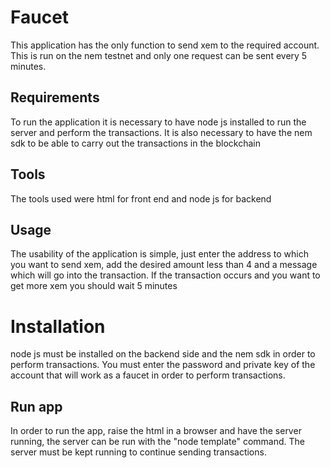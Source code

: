 # Faucet
This application has the only function to send xem to the required account. This is run on the nem testnet and only one request can be sent every 5 minutes.

## Requirements
To run the application it is necessary to have node js installed to run the server and perform the transactions. It is also necessary to have the nem sdk to be able to carry out the transactions in the blockchain

## Tools
The tools used were html for front end and node js for backend

## Usage
The usability of the application is simple, just enter the address to which you want to send xem, add the desired amount less than 4 and a message which will go into the transaction. If the transaction occurs and you want to get more xem you should wait 5 minutes

# Installation
node js must be installed on the backend side and the nem sdk in order to perform transactions. 
You must enter the password and private key of the account that will work as a faucet in order to perform transactions.

## Run app
In order to run the app, raise the html in a browser and have the server running, the server can be run with the "node template" command. The server must be kept running to continue sending transactions.
